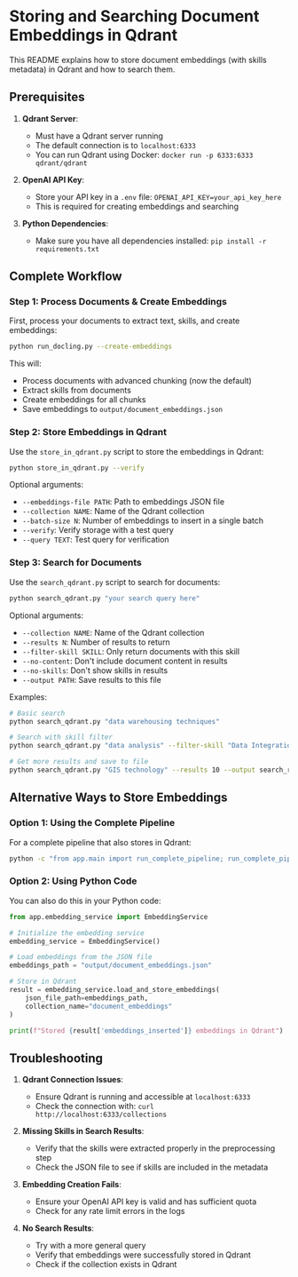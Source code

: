 # Storing and Searching Document Embeddings in Qdrant

This README explains how to store document embeddings (with skills metadata) in Qdrant and how to search them.

## Prerequisites

1. **Qdrant Server**:
   - Must have a Qdrant server running
   - The default connection is to `localhost:6333`
   - You can run Qdrant using Docker: `docker run -p 6333:6333 qdrant/qdrant`

2. **OpenAI API Key**:
   - Store your API key in a `.env` file: `OPENAI_API_KEY=your_api_key_here`
   - This is required for creating embeddings and searching

3. **Python Dependencies**:
   - Make sure you have all dependencies installed: `pip install -r requirements.txt`

## Complete Workflow

### Step 1: Process Documents & Create Embeddings

First, process your documents to extract text, skills, and create embeddings:

```bash
python run_docling.py --create-embeddings
```

This will:
- Process documents with advanced chunking (now the default)
- Extract skills from documents
- Create embeddings for all chunks
- Save embeddings to `output/document_embeddings.json`

### Step 2: Store Embeddings in Qdrant

Use the `store_in_qdrant.py` script to store the embeddings in Qdrant:

```bash
python store_in_qdrant.py --verify
```

Optional arguments:
- `--embeddings-file PATH`: Path to embeddings JSON file
- `--collection NAME`: Name of the Qdrant collection
- `--batch-size N`: Number of embeddings to insert in a single batch
- `--verify`: Verify storage with a test query
- `--query TEXT`: Test query for verification

### Step 3: Search for Documents

Use the `search_qdrant.py` script to search for documents:

```bash
python search_qdrant.py "your search query here"
```

Optional arguments:
- `--collection NAME`: Name of the Qdrant collection
- `--results N`: Number of results to return
- `--filter-skill SKILL`: Only return documents with this skill
- `--no-content`: Don't include document content in results
- `--no-skills`: Don't show skills in results
- `--output PATH`: Save results to this file

Examples:
```bash
# Basic search
python search_qdrant.py "data warehousing techniques"

# Search with skill filter
python search_qdrant.py "data analysis" --filter-skill "Data Integration"

# Get more results and save to file
python search_qdrant.py "GIS technology" --results 10 --output search_results.json
```

## Alternative Ways to Store Embeddings

### Option 1: Using the Complete Pipeline

For a complete pipeline that also stores in Qdrant:

```bash
python -c "from app.main import run_complete_pipeline; run_complete_pipeline(['path/to/documents/*.pdf'], store_in_qdrant=True)"
```

### Option 2: Using Python Code

You can also do this in your Python code:

```python
from app.embedding_service import EmbeddingService

# Initialize the embedding service
embedding_service = EmbeddingService()

# Load embeddings from the JSON file
embeddings_path = "output/document_embeddings.json"

# Store in Qdrant
result = embedding_service.load_and_store_embeddings(
    json_file_path=embeddings_path,
    collection_name="document_embeddings"
)

print(f"Stored {result['embeddings_inserted']} embeddings in Qdrant")
```

## Troubleshooting

1. **Qdrant Connection Issues**:
   - Ensure Qdrant is running and accessible at `localhost:6333`
   - Check the connection with: `curl http://localhost:6333/collections`

2. **Missing Skills in Search Results**:
   - Verify that the skills were extracted properly in the preprocessing step
   - Check the JSON file to see if skills are included in the metadata

3. **Embedding Creation Fails**:
   - Ensure your OpenAI API key is valid and has sufficient quota
   - Check for any rate limit errors in the logs

4. **No Search Results**:
   - Try with a more general query
   - Verify that embeddings were successfully stored in Qdrant
   - Check if the collection exists in Qdrant 